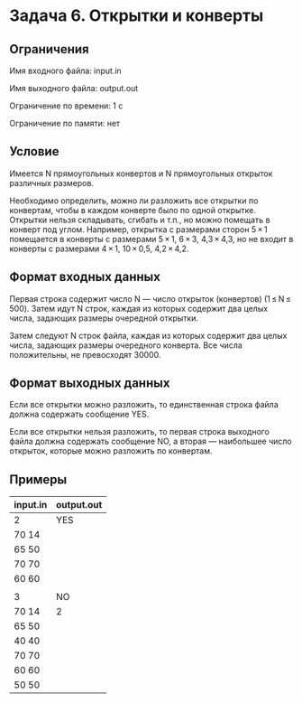 #  Задача 6. Открытки и конверты
## Ограничения
Имя входного файла: input.in

Имя выходного файла: output.out

Ограничение по времени: 1 с

Ограничение по памяти: нет

## Условие
Имеется N прямоугольных конвертов и N прямоугольных открыток различных размеров.

Необходимо определить, можно ли разложить все открытки по конвертам, чтобы в каждом конверте было по одной открытке. Открытки нельзя складывать, сгибать и т.п., но можно помещать в конверт под углом. Например, открытка с размерами сторон 5 × 1 помещается в конверты с размерами 5 × 1, 6 × 3, 4,3 × 4,3, но не входит в конверты с размерами 4 × 1, 10 × 0,5, 4,2 × 4,2.
## Формат входных данных
Первая строка содержит число N — число открыток (конвертов) (1 ≤ N ≤ 500).
Затем идут N строк, каждая из которых содержит два целых числа, задающих размеры очередной открытки.

Затем следуют N строк файла, каждая из которых содержит два целых числа, задающих размеры очередного конверта. Все числа положительны, не превосходят 30000.
## Формат выходных данных
Если все открытки можно разложить, то единственная строка файла должна содержать сообщение YES.

Если все открытки нельзя разложить, то первая строка выходного файла должна содержать сообщение NO, а вторая — наибольшее число открыток, которые можно разложить по конвертам.
## Примеры
| input.in | output.out |
|----------|----------|
| 2 | YES | 
| 70 14 | | 
| 65 50 | | 
| 70 70 | | 
| 60 60 | | 
| | | 
| 3 | NO | 
| 70 14 | 2 | 
| 65 50 | | 
| 40 40 | | 
| 70 70 | | 
| 60 60 | | 
| 50 50 | | 
